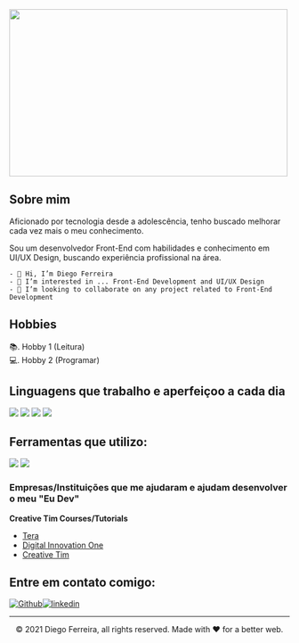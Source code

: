 <img src=https://cdnb.artstation.com/p/assets/images/images/036/125/405/original/igor-freitas-mesa.gif?1616779562 width="500" height="300">

## Sobre mim 

Aficionado por tecnologia desde a adolescência, tenho buscado melhorar cada vez mais o meu conhecimento.

Sou um desenvolvedor Front-End com habilidades e conhecimento em UI/UX Design, buscando experiência profissional na área.

    - 👋 Hi, I’m Diego Ferreira
    - 👀 I’m interested in ... Front-End Development and UI/UX Design
    - 💞️ I’m looking to collaborate on any project related to Front-End Development


## Hobbies

 📚. Hobby 1 (Leitura)  
 💻. Hobby 2 (Programar) 
 

## Linguagens que trabalho e aperfeiçoo a cada dia
<p>
  <img src="https://img.shields.io/badge/HTML5-E34F26?style=for-the-badge&logo=html5&logoColor=white" />
  <img src="https://img.shields.io/badge/CSS3-1572B6?style=for-the-badge&logo=css3&logoColor=white" />
  <img src="https://img.shields.io/badge/JavaScript-323330?style=for-the-badge&logo=javascript&logoColor=F7DF1E" />
  <img src="https://img.shields.io/badge/Java-ED8B00?style=for-the-badge&logo=java&logoColor=white" />
</p>

## Ferramentas que utilizo:
<p>
  <img src="https://img.shields.io/badge/Visual_Studio_Code-0078D4?style=for-the-badge&logo=visual%20studio%20code&logoColor=white" />
  <img src="https://img.shields.io/badge/Atom-66595C?style=for-the-badge&logo=Atom&logoColor=white" />
</p>

### Empresas/Instituições que me ajudaram e ajudam desenvolver o meu "Eu Dev"
**Creative Tim Courses/Tutorials**

- [Tera](https://somostera.com/)
- [Digital Innovation One](https://www.dio.me/)
- [Creative Tim](https://www.creative-tim.com)

## Entre em contato comigo:
[<img alt="Github" src="https://img.shields.io/badge/GitHub-%2312100E.svg?&style=for-the-badge&logo=Github&logoColor=white" />](https://github.com/diegobomfimx)[<img alt="linkedin" src="https://img.shields.io/badge/linkedin-%230077B5.svg?&amp;style=for-the-badge&amp;logo=linkedin&amp;logoColor=white">](https://www.linkedin.com/in/diegobomfimx/)

---
<p align="center"> © 2021 Diego Ferreira, all rights reserved. Made with ❤️ for a better web. </p>


</p>
<!---
diegobomfimx/diegobomfimx is a ✨ special ✨ repository because its `README.md` (this file) appears on your GitHub profile.
You can click the Preview link to take a look at your changes.
--->

